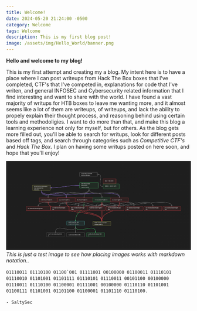 ```yaml
---
title: Welcome!
date: 2024-05-20 21:24:00 -0500
category: Welcome
tags: Welcome
description: This is my first blog post!
image: /assets/img/Hello_World/banner.png
---
```


**Hello and welcome to my blog!**

This is my first attempt and creating my a blog. My intent here is to have a place where I can post writeups from Hack The Box boxes that I've completed, CTF's that I've competed in, explanations for code that I've writen, and general INFOSEC and Cybersecurity related information that I find interesting and want to share with the world. I have found a vast majority of writups for HTB boxes to leave me wanting more, and it almost seems like a lot of them are writeups, of writeups, and lack the ability to propely explain their thought process, and reasoning behind using certain tools and methodoligies. I want to do more than that, and make this blog a learning experience not only for myself, but for others. As the blog gets more filled out, you'll be able to search for writups, look for different posts based off tags, and search through categories such as *Competitive CTF's* and *Hack The Box*. I plan on having some writups posted on here soon, and hope that you'll enjoy!


![Screenshot of AXFR](/assets/img/Hello_World/Obsidian_Screen.png)
*This is just a test image to see how placing images works with markdown notation..*

``01110011 01110100 01100`001 01111001 00100000 01100011 01110101 01110010 01101001 01101111 01110101 01110011 00101100 00100000 01110011 01110100 01100001 01111001 00100000 01110110 01101001 01100111 01101001 01101100 01100001 01101110 01110100.``


``- SaltySec``
